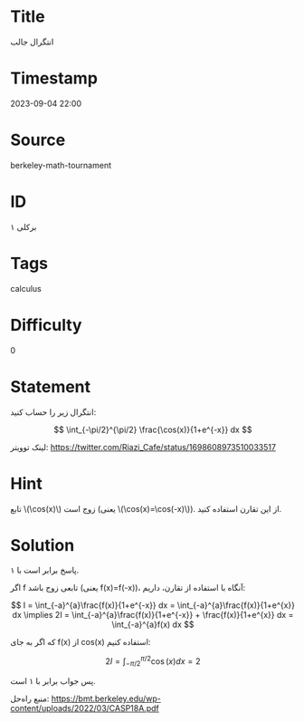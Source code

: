 # Title
انتگرال جالب
# Timestamp
2023-09-04 22:00
# Source
berkeley-math-tournament
# ID
برکلی ۱
# Tags
calculus
# Difficulty
0
# Statement
انتگرال زیر را حساب کنید:

$$
\int_{-\pi/2}^{\pi/2} \frac{\cos(x)}{1+e^{-x}} dx
$$

لینک توویتر: https://twitter.com/Riazi_Cafe/status/1698608973510033517

# Hint
تابع \\(\cos(x)\\) زوج است
(یعنی \\(\cos(x)=\cos(-x)\\)). از این تقارن استفاده کنید.

# Solution
پاسخ برابر است با ۱.

اگر f تابعی زوج باشد
(یعنی f(x)=f(-x))،
آنگاه با استفاده از تقارن، داریم:

$$
I = \int_{-a}^{a}\frac{f(x)}{1+e^{-x}} dx = \int_{-a}^{a}\frac{f(x)}{1+e^{x}} dx
\implies 2I = \int_{-a}^{a}\frac{f(x)}{1+e^{-x}} + \frac{f(x)}{1+e^{x}} dx =
\int_{-a}^{a}f(x) dx
$$

که اگر به جای f(x) از cos(x) استفاده کنیم:

$$
2I = \int_{-\pi/2}^{\pi/2} \cos(x) dx = 2
$$

پس جواب برابر با ۱ است.

منبع راه‌حل: https://bmt.berkeley.edu/wp-content/uploads/2022/03/CASP18A.pdf
